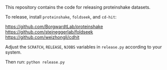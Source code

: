 This repository contains the code for releasing proteinshake datasets.

To release, install `proteinshake`, `foldseek`, and `cd-hit`:

https://github.com/BorgwardtLab/proteinshake
https://github.com/steineggerlab/foldseek
https://github.com/weizhongli/cdhit

Adjust the `SCRATCH`, `RELEASE`, `NJOBS` variables in `release.py` according to your system.

Then run: `python release.py`